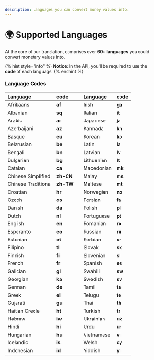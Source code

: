 ```yaml
---
description: Languages you can convert money values into.
---
```


# 🌍 Supported Languages

At the core of our translation, comprises over **60+ languages** you could convert monetary values into.

{% hint style="info" %}
**Notice:** In the API, you'll be required to use the **code** of each language.
{% endhint %}

### 

### Language Codes

| Language | code |  | Language | code |
| :--- | :--- | :--- | :--- | :--- |
| Afrikaans | **af** | | Irish | **ga** |
| Albanian | **sq** | | Italian | **it** |
| Arabic | **ar** | | Japanese | **ja** |
| Azerbaijani | **az** | | Kannada | **kn** |
| Basque | **eu** | | Korean | **ko** |
| Belarusian | **be** | | Latin | **la** |
| Bengali | **bn** | | Latvian | **lv** |
| Bulgarian | **bg** | | Lithuanian | **lt** |
| Catalan | **ca** | | Macedonian | **mk** |
| Chinese Simplified | **zh-CN** | | Malay | **ms** |
| Chinese Traditional | **zh-TW** | | Maltese | **mt** |
| Croatian | **hr** | | Norwegian | **no** |
| Czech | **cs** | | Persian | **fa** |
| Danish | **da** | | Polish | **pl** |
| Dutch | **nl** | | Portuguese | **pt** |
| English | **en** | | Romanian | **ro** |
| Esperanto | **eo** | | Russian | **ru** |
| Estonian | **et** | | Serbian | **sr** |
| Filipino | **tl** | | Slovak | **sk** |
| Finnish | **fi** | | Slovenian | **sl** |
| French | **fr** | | Spanish | **es** |
| Galician | **gl** | | Swahili | **sw** |
| Georgian | **ka** | | Swedish | **sv** |
| German | **de** | | Tamil | **ta** |
| Greek | **el** | | Telugu | **te** |
| Gujarati | **gu** | | Thai | **th** |
| Haitian Creole | **ht** | | Turkish | **tr** |
| Hebrew | **iw** | | Ukrainian | **uk** |
| Hindi | **hi** | | Urdu | **ur** |
| Hungarian | **hu** | | Vietnamese | **vi** |
| Icelandic | **is** | | Welsh | **cy** |
| Indonesian | **id** | | Yiddish | **yi** |

